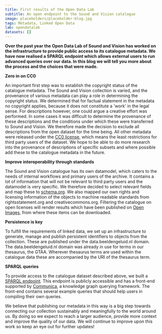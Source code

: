 ```yaml
---
title: First results of the Open Data Lab
subtitle: An open endpoint to the Sound and Vision catalogue
image: placeholders/placeholder-blog.jpg
tags: Metadata, Linked Open Data
lab: opendatalab
datasets: []
---
```


**Over the past year the Open Data Lab of Sound and Vision has worked on the infrastructure to provide public access to its catalogue metadata. We have now realised a SPARQL endpoint which allows external users to run advanced queries over our data. In this blog we will tell you more about the process and the choices that were made.**

**Zero in on CC0**

An important first step was to establish the copyright status of the catalogue metadata. The Sound and Vision collection is varied, and the provenance of various metadata can play a role in determining the copyright status. We determined that for factual statement in the metadata no copyright applies, because it does not constitute a 'work' in the legal sense. For descriptions however, one could argue a creative effort was performed. In some cases it was difficult to determine the provenance of these descriptions and the conditions under which these were transferred to Sound and Vision. We therefore made the decision to exclude all descriptions from the open dataset for the time being. All other metadata were released under the [CC0 license](https://creativecommons.org/choose/zero/?lang=en 'CC0 license'), which means the least restrictions for third party users of the dataset. We hope to be able to do more research into the provenance of descriptions of specific subsets and where possible add these to the catalogue metadata in the future.

**Improve interoperability through standards**

The Sound and Vision catalogue has its own datamodel, which caters to the needs of internal workflows and primary users of the archive. It contains a lot of information that will not be relevant to third party users and the datamodel is very specific. We therefore decided to select relevant fields and map these to [schema.org](https://schema.org/ 'Schema.org'). We also mapped our own rights and licensing information of the objects to machine readable standards from rightsstatement.org and creativecommons.org. Filtering the catalogue on open licenses will render results which have been published on [Open Images](https://openimages.eu/ 'Open Images'), from where these items can be downloaded.

**Persistence is key**

To fulfill the requirements of linked data, we set up an infrastructure to generate, manage and publish persistent identifiers to objects from the collection. These are published under the data.beeldengeluid.nl domain. The data.beeldengeluid.nl domain was already in use for terms in our thesaurus, the GTAA. Wherever thesaurus terms are used within the catalogue data these are accompanied by the URI of the thesaurus term.

**SPARQL queries**

To provide access to the catalogue dataset described above, we built a [SPARQL endpoint](https://cat.apis.beeldengeluid.nl/sparql). This endpoint is publicly accessible and has a front-end supported by [Communica](https://comunica.dev/ 'Communica'), a knowledge graph querying framework. The front-end contains several example queries that should help users in compiling their own queries.

We believe that publishing our metadata in this way is a big step towards connecting our collection sustainably and meaningfully to the world around us. By doing so we expect to reach a larger audience, provide more context and improve the quality of our data. We will continue to improve upon this work so keep an eye out for further updates!
